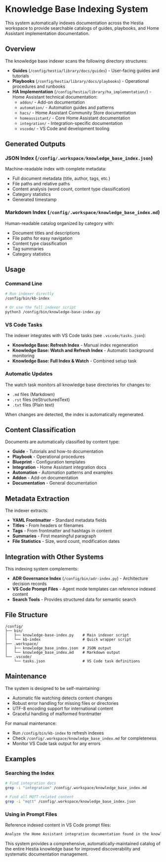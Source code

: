 # Knowledge Base Indexing System

This system automatically indexes documentation across the Hestia workspace to provide searchable catalogs of guides, playbooks, and Home Assistant implementation documentation.

## Overview

The knowledge base indexer scans the following directory structures:

- **Guides** (`/config/hestia/library/docs/guides`) - User-facing guides and tutorials
- **Playbooks** (`/config/hestia/library/docs/playbooks`) - Operational procedures and runbooks
- **HA Implementation** (`/config/hestia/library/ha_implementation/`) - Home Assistant technical documentation:
  - `addon/` - Add-on documentation
  - `automation/` - Automation guides and patterns
  - `hacs/` - Home Assistant Community Store documentation
  - `homeassistant/` - Core Home Assistant documentation
  - `integration/` - Integration-specific documentation
  - `vscode/` - VS Code and development tooling

## Generated Outputs

### JSON Index (`/config/.workspace/knowledge_base_index.json`)

Machine-readable index with complete metadata:

- Full document metadata (title, author, tags, etc.)
- File paths and relative paths
- Content analysis (word count, content type classification)
- Category statistics
- Generated timestamp

### Markdown Index (`/config/.workspace/knowledge_base_index.md`)

Human-readable catalog organized by category with:

- Document titles and descriptions
- File paths for easy navigation
- Content type classification
- Tag summaries
- Category statistics

## Usage

### Command Line

```bash
# Run indexer directly
/config/bin/kb-index

# Or use the full indexer script
python3 /config/bin/knowledge-base-index.py
```

### VS Code Tasks

The indexer integrates with VS Code tasks (see `.vscode/tasks.json`):

- **Knowledge Base: Refresh Index** - Manual index regeneration
- **Knowledge Base: Watch and Refresh Index** - Automatic background monitoring
- **Knowledge Base: Full Index & Watch** - Combined setup task

### Automatic Updates

The watch task monitors all knowledge base directories for changes to:

- `.md` files (Markdown)
- `.rst` files (reStructuredText)
- `.txt` files (Plain text)

When changes are detected, the index is automatically regenerated.

## Content Classification

Documents are automatically classified by content type:

- **Guide** - Tutorials and how-to documentation
- **Playbook** - Operational procedures
- **Blueprint** - Configuration templates
- **Integration** - Home Assistant integration docs
- **Automation** - Automation patterns and examples
- **Addon** - Add-on documentation
- **Documentation** - General documentation

## Metadata Extraction

The indexer extracts:

- **YAML Frontmatter** - Standard metadata fields
- **Titles** - From headers or filenames
- **Tags** - From frontmatter and hashtags in content
- **Summaries** - First meaningful paragraph
- **File Statistics** - Size, word count, modification dates

## Integration with Other Systems

This indexing system complements:

- **ADR Governance Index** (`/config/bin/adr-index.py`) - Architecture decision records
- **VS Code Prompt Files** - Agent mode templates can reference indexed content
- **Search Tools** - Provides structured data for semantic search

## File Structure

```
/config/
├── bin/
│   ├── knowledge-base-index.py    # Main indexer script
│   └── kb-index                   # Quick wrapper script
├── .workspace/
│   ├── knowledge_base_index.json  # JSON output
│   └── knowledge_base_index.md    # Markdown output
└── .vscode/
    └── tasks.json                 # VS Code task definitions
```

## Maintenance

The system is designed to be self-maintaining:

- Automatic file watching detects content changes
- Robust error handling for missing files or directories
- UTF-8 encoding support for international content
- Graceful handling of malformed frontmatter

For manual maintenance:

- Run `/config/bin/kb-index` to refresh indexes
- Check `/config/.workspace/knowledge_base_index.md` for completeness
- Monitor VS Code task output for any errors

## Examples

### Searching the Index

```bash
# Find integration docs
grep -i "integration" /config/.workspace/knowledge_base_index.md

# Find all MQTT-related content
grep -i "mqtt" /config/.workspace/knowledge_base_index.json
```

### Using in Prompt Files

Reference indexed content in VS Code prompt files:

```markdown
Analyze the Home Assistant integration documentation found in the knowledge base index at `/config/.workspace/knowledge_base_index.json` to identify relevant patterns.
```

This system provides a comprehensive, automatically-maintained catalog of the entire Hestia knowledge base for improved discoverability and systematic documentation management.
